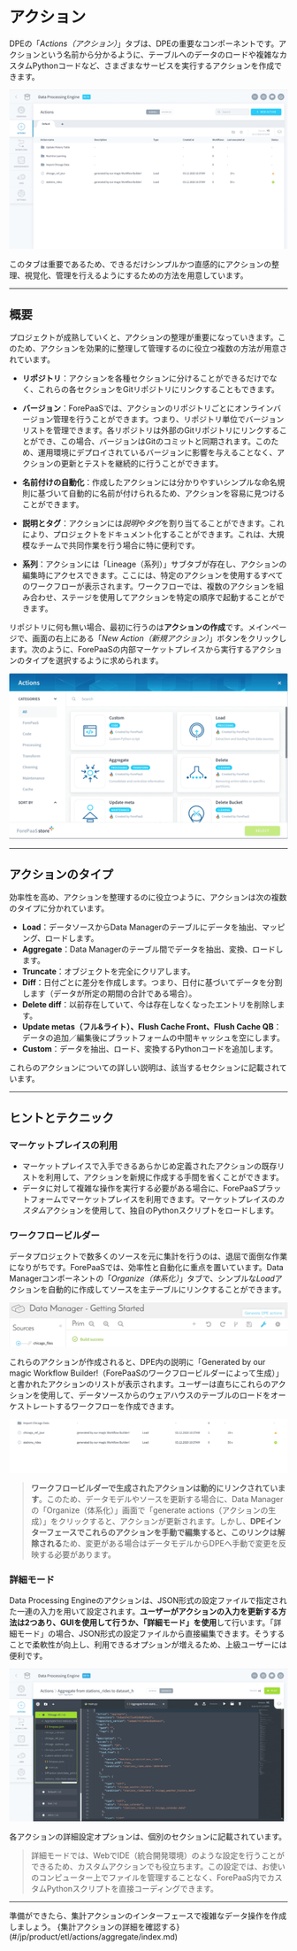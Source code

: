 # アクション

DPEの「*Actions（アクション）*」タブは、DPEの重要なコンポーネントです。アクションという名前から分かるように、テーブルへのデータのロードや複雑なカスタムPythonコードなど、さまざまなサービスを実行するアクションを作成できます。

![etl-interface-action](picts/actions-dashboard.png)

このタブは重要であるため、できるだけシンプルかつ直感的にアクションの整理、視覚化、管理を行えるようにするための方法を用意しています。  

---

## 概要

プロジェクトが成熟していくと、アクションの整理が重要になっていきます。このため、アクションを効果的に整理して管理するのに役立つ複数の方法が用意されています。

-	**リポジトリ**：アクションを各種セクションに分けることができるだけでなく、これらの各セクションをGitリポジトリにリンクすることもできます。

-	**バージョン**：ForePaaSでは、アクションのリポジトリごとにオンラインバージョン管理を行うことができます。つまり、リポジトリ単位でバージョンリストを管理できます。各リポジトリは外部のGitリポジトリにリンクすることができ、この場合、バージョンはGitのコミットと同期されます。このため、運用環境にデプロイされているバージョンに影響を与えることなく、アクションの更新とテストを継続的に行うことができます。

-	**名前付けの自動化**：作成したアクションには分かりやすいシンプルな命名規則に基づいて自動的に名前が付けられるため、アクションを容易に見つけることができます。

-	**説明とタグ**：アクションには*説明*や*タグ*を割り当てることができます。これにより、プロジェクトをドキュメント化することができます。これは、大規模なチームで共同作業を行う場合に特に便利です。

-	**系列**：アクションには「Lineage（系列）」サブタブが存在し、アクションの編集時にアクセスできます。ここには、特定のアクションを使用するすべてのワークフローが表示されます。ワークフローでは、複数のアクションを組み合わせ、ステージを使用してアクションを特定の順序で起動することができます。 

リポジトリに何も無い場合、最初に行うのは**アクションの作成**です。メインページで、画面の右上にある「*New Action（新規アクション）*」ボタンをクリックします。次のように、ForePaaSの内部マーケットプレイスから実行するアクションのタイプを選択するように求められます。 

![etl-tag-plan](picts/typeofactions.png)

---

## アクションのタイプ

効率性を高め、アクションを整理するのに役立つように、アクションは次の複数のタイプに分かれています。
-	**Load**：データソースからData Managerのテーブルにデータを抽出、マッピング、ロードします。
-	**Aggregate**：Data Managerのテーブル間でデータを抽出、変換、ロードします。
-	**Truncate**：オブジェクトを完全にクリアします。
-	**Diff**：日付ごとに差分を作成します。つまり、日付に基づいてデータを分割します（データが所定の期間の合計である場合）。
-	**Delete diff**：以前存在していて、今は存在しなくなったエントリを削除します。
-	**Update metas（フル&ライト）、Flush Cache Front、Flush Cache QB**：データの追加／編集後にプラットフォームの中間キャッシュを空にします。
-	**Custom**：データを抽出、ロード、変換するPythonコードを追加します。

これらのアクションについての詳しい説明は、該当するセクションに記載されています。

---

## ヒントとテクニック

### マーケットプレイスの利用

* マーケットプレイスで入手できるあらかじめ定義されたアクションの既存リストを利用して、アクションを新規に作成する手間を省くことができます。
*  データに対して複雑な操作を実行する必要がある場合に、ForePaaSプラットフォームでマーケットプレイスを利用できます。マーケットプレイスの*カスタム*アクションを使用して、独自のPythonスクリプトをロードします。

### ワークフロービルダー

データプロジェクトで数多くのソースを元に集計を行うのは、退屈で面倒な作業になりがちです。ForePaaSでは、効率性と自動化に重点を置いています。Data Managerコンポーネントの「*Organize（体系化）*」タブで、シンプルな*Load*アクションを自動的に作成してソースを主テーブルにリンクすることができます。

![generate](picts/dm-actions-generate.png)

これらのアクションが作成されると、DPE内の説明に「Generated by our magic Workflow Builder!（ForePaaSのワークフロービルダーによって生成）」と書かれたアクションのリストが表示されます。ユーザーは直ちにこれらのアクションを使用して、データソースからのウェアハウスのテーブルのロードをオーケストレートするワークフローを作成できます。

![generate](picts/etl-actions-workflow-builder.png)

> **ワークフロービルダーで生成されたアクションは動的にリンクされています**。このため、データモデルやソースを更新する場合に、Data Managerの「Organize（体系化）」画面で「generate actions（アクションの生成）」をクリックすると、アクションが更新されます。しかし、**DPEインターフェースでこれらのアクションを手動で編集すると、このリンクは解除される**ため、変更がある場合はデータモデルからDPEへ手動で変更を反映する必要があります。

### 詳細モード

Data Processing Engineのアクションは、JSON形式の設定ファイルで指定された一連の入力を用いて設定されます。**ユーザーがアクションの入力を更新する方法は2つあり、GUIを使用して行うか、「詳細モード」を使用**して行います。「詳細モード」の場合、JSON形式の設定ファイルから直接編集できます。そうすることで柔軟性が向上し、利用できるオプションが増えるため、上級ユーザーには便利です。

![advanced-mode](picts/advanced-mode.png)

各アクションの詳細設定オプションは、個別のセクションに記載されています。

> 詳細モードでは、WebでIDE（統合開発環境）のような設定を行うことができるため、カスタムアクションでも役立ちます。この設定では、お使いのコンピューター上でファイルを管理することなく、ForePaaS内でカスタムPythonスクリプトを直接コーディングできます。

---

準備ができたら、集計アクションのインターフェースで複雑なデータ操作を作成しましょう。
{集計アクションの詳細を確認する}(#/jp/product/etl/actions/aggregate/index.md)
